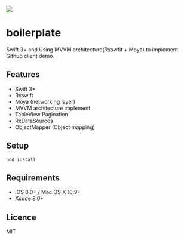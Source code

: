 

![](https://cloud.githubusercontent.com/assets/73608/23101342/9a42b082-f6d4-11e6-9fa2-a1d2b8882d02.gif)

# boilerplate

Swift 3+ and Using MVVM architecture(Rxswfit + Moya) to implement Github client demo.

## Features

*  Swift 3+
*  Rxswift
*  Moya (networking layer)
*  MVVM architecture implement
*  TableView Pagination 
*  RxDataSources
*  ObjectMapper (Object mapping)

## Setup

```
pod install
```

## Requirements

* iOS 8.0+ / Mac OS X 10.9+
* Xcode 8.0+

## Licence
MIT
